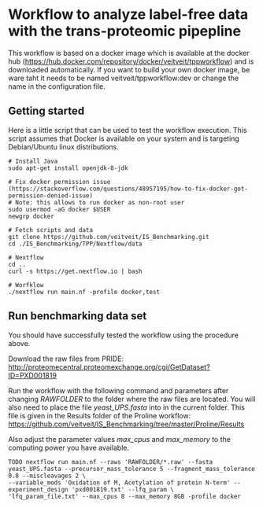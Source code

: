 # Workflow to analyze label-free data with the trans-proteomic pipepline

This workflow is based on a docker image which is available at the docker hub (https://hub.docker.com/repository/docker/veitveit/tppworkflow) and is downloaded automatically.
If you want to build your own docker image, be ware taht it needs to be named veitveit/tppworkflow:dev or change the name in the configuration file. 

## Getting started

Here is a little script that can be used to test the workflow execution.
This script assumes that Docker is available on your system and is targeting Debian/Ubuntu linux distributions.

```
# Install Java
sudo apt-get install openjdk-8-jdk

# Fix docker permission issue (https://stackoverflow.com/questions/48957195/how-to-fix-docker-got-permission-denied-issue)
# Note: this allows to run docker as non-root user
sudo usermod -aG docker $USER
newgrp docker

# Fetch scripts and data
git clone https://github.com/veitveit/IS_Benchmarking.git
cd ./IS_Benchmarking/TPP/Nextflow/data

# Nextflow
cd ..
curl -s https://get.nextflow.io | bash

# Worfklow
./nextflow run main.nf -profile docker,test

```

## Run benchmarking data set

You should have successfully tested the workflow using the procedure above.

Download the raw files from PRIDE: http://proteomecentral.proteomexchange.org/cgi/GetDataset?ID=PXD001819

Run the workflow with the following command and parameters after changing _RAWFOLDER_ to the folder where the raw files are located. You will also need to place the file _yeast_UPS.fasta_ into in the current folder. This file is given in the Results folder of the Proline workflow: https://github.com/veitveit/IS_Benchmarking/tree/master/Proline/Results

Also adjust the parameter values _max_cpus_ and _max_memory_ to the computing power you have available.
```
TODO nextflow run main.nf --raws 'RAWFOLDER/*.raw' --fasta yeast_UPS.fasta --precursor_mass_tolerance 5 --fragment_mass_tolerance 0.8 --miscleavages 2 \
--variable_mods 'Oxidation of M, Acetylation of protein N-term' --experiment_design 'pxd001819.txt' --lfq_param \
'lfq_param_file.txt' --max_cpus 8 --max_memory 8GB -profile docker
```


